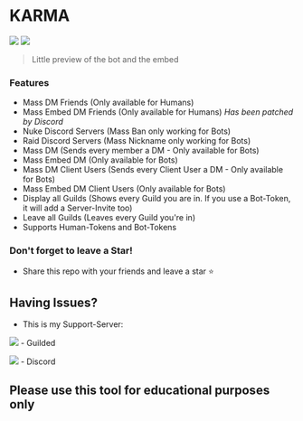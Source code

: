 # KARMA

![](karma.png)
![](.)
> Little preview of the bot and the embed
                



### Features

- Mass DM Friends (Only available for Humans)
- Mass Embed DM Friends (Only available for Humans) *Has been patched by Discord*
- Nuke Discord Servers (Mass Ban only working for Bots)
- Raid Discord Servers (Mass Nickname only working for Bots)
- Mass DM (Sends every member a DM - Only available for Bots)
- Mass Embed DM (Only available for Bots)
- Mass DM Client Users (Sends every Client User a DM - Only available for Bots)
- Mass Embed DM Client Users (Only available for Bots)
- Display all Guilds (Shows every Guild you are in. If you use a Bot-Token, it will add a Server-Invite too)
- Leave all Guilds (Leaves every Guild you're in)
- Supports Human-Tokens and Bot-Tokens

### Don't forget to leave a Star!

- Share this repo with your friends and leave a star ⭐️

## Having Issues?
- This is my Support-Server:
 
<a href = "https://guilded.gg/ItzmeKen-Realm"><img src="https://img.icons8.com/fluency/48/000000/guilded.png"/></a> - Guilded

<a href = "https://discord.gg/a3EjDW2Uu3"><img src="https://img.icons8.com/fluency/344/discord-logo.png"/></a> - Discord

## Please use this tool for educational purposes only

